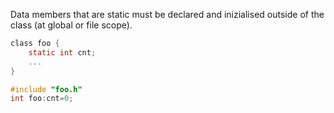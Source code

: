 Data members that are static must be declared and inizialised outside of the class (at global or file scope).

```h
class foo {
    static int cnt;
    ...
}
```


```c++
#include "foo.h"
int foo:cnt=0;
```
